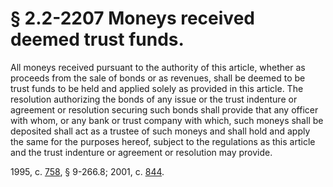 # § 2.2-2207 Moneys received deemed trust funds.

<p>All moneys received pursuant to the authority of this article, whether as proceeds from the sale of bonds or as revenues, shall be deemed to be trust funds to be held and applied solely as provided in this article. The resolution authorizing the bonds of any issue or the trust indenture or agreement or resolution securing such bonds shall provide that any officer with whom, or any bank or trust company with which, such moneys shall be deposited shall act as a trustee of such moneys and shall hold and apply the same for the purposes hereof, subject to the regulations as this article and the trust indenture or agreement or resolution may provide.</p><p>1995, c. <a href='http://lis.virginia.gov/cgi-bin/legp604.exe?951+ful+CHAP0758'>758</a>, § 9-266.8; 2001, c. <a href='http://lis.virginia.gov/cgi-bin/legp604.exe?011+ful+CHAP0844'>844</a>.</p>